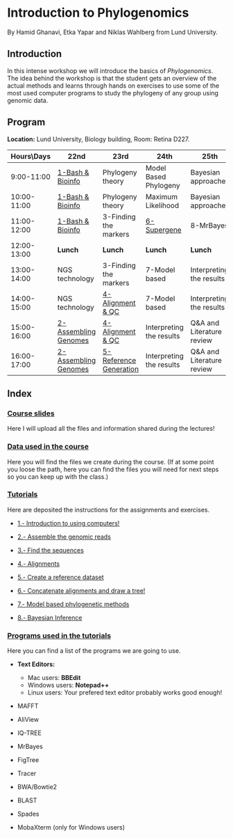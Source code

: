 # **Introduction to Phylogenomics**

By Hamid Ghanavi, Etka Yapar and Niklas Wahlberg from Lund University.


## **Introduction**

In this intense workshop we will introduce the basics of *Phylogenomics*. The idea behind the workshop is that the student gets an overview of the actual methods and learns through hands on exercises to use some of the most used computer programs to study the phylogeny of any group using genomic data.

## **Program**

**Location:** Lund University, Biology building, Room: Retina D227.


| Hours\Days  | 22nd                                           | 23rd                                                      | 24th                                    | 25th                      |
|-------------|------------------------------------------------|-----------------------------------------------------------|-----------------------------------------|---------------------------|
| 9:00-11:00  | [1-Bash & Bioinfo](./Tutorials/1.Introduction) | Phylogeny theory                                          | Model Based Phylogeny                   | Bayesian approaches       |
| 10:00-11:00 | [1-Bash & Bioinfo](./Tutorials/1.Introduction) | Phylogeny theory                                          | Maximum Likelihood                      | Bayesian approaches       |
| 11:00-12:00 | [1-Bash & Bioinfo](./Tutorials/1.Introduction) | 3-Finding the markers                                     | [6-Supergene](./Tutorials/6.Supergenes) | 8-MrBayes                 |
| 12:00-13:00 | **Lunch**                                      | **Lunch**                                                 | **Lunch**                               | **Lunch**                 |
| 13:00-14:00 | NGS technology                                 | 3-Finding the markers                                     | 7-Model based                           | Interpreting the results  |
| 14:00-15:00 | NGS technology                                 | [4-Alignment & QC](./Tutorials/4.Alignments)              | 7-Model based                           | Interpreting the results  |
| 15:00-16:00 | [2-Assembling Genomes](./Tutorials/2.Assembly) | [4-Alignment & QC](./Tutorials/4.Alignments)              | Interpreting the results                | Q&A and Literature review |
| 16:00-17:00 | [2-Assembling Genomes](./Tutorials/2.Assembly) | [5-Reference Generation](./Tutorials/5.ReferenceDatasets) | Interpreting the results                | Q&A and Literature review |




## **Index**

### [Course slides](../../tree/master/Lectures)

Here I will upload all the files and information shared during the lectures!


### [Data used in the course](../../tree/master/Data/)

Here you will find the files we create during the course. (If at some point you loose the path, here you can find the files you will need for next steps so you can keep up with the class.)


### [Tutorials](../../tree/master/Tutorials/)

Here are deposited the instructions for the assignments and exercises.


 * [1.- Introduction to using computers!](../../tree/master/Tutorials/1.Introduction/)
	
 * [2.- Assemble the genomic reads](../../tree/master/Tutorials/2.Assembly/)
 
 * [3.- Find the sequences](../../tree/master/Tutorials/3.FindTheGenes/)
 
 * [4.- Alignments](../../tree/master/Tutorials/4.Alignments/)

 * [5.- Create a reference dataset](../../tree/master/Tutorials/5.ReferenceDatasets/)
 
 * [6.- Concatenate alignments and draw a tree!](../../tree/master/Tutorials/6.Supergenes/)

 * [7.- Model based phylogenetic methods](../../tree/master/Tutorials/7.ModelBased/)

 * [8.- Bayesian Inference](../../tree/master/Tutorials/8.BayesianInference/)


### [Programs used in the tutorials](../../tree/master/Software/)

Here you can find a list of the programs we are going to use.
 
 * **Text Editors:**
   	- Mac users: **BBEdit**
   	- Windows users: **Notepad++**
   	- Linux users: Your prefered text editor probably works good enough!

 * MAFFT

 * AliView

 * IQ-TREE

 * MrBayes

 * FigTree

 * Tracer

 * BWA/Bowtie2

 * BLAST

 * Spades

 * MobaXterm (only for Windows users)
